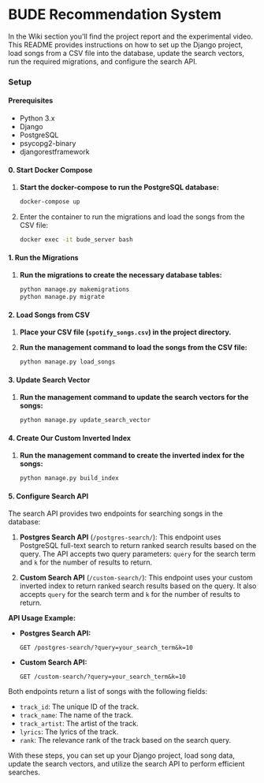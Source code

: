 # BUDE Recommendation System

In the Wiki section you'll find the project report and the experimental video. This README provides instructions on how to set up the Django project,
load songs from a CSV file into the database, update the search vectors, 
run the required migrations, and configure the search API.

### Setup

#### Prerequisites

- Python 3.x
- Django
- PostgreSQL
- psycopg2-binary
- djangorestframework

#### 0. Start Docker Compose

1. **Start the docker-compose to run the PostgreSQL database:**

    ```sh
    docker-compose up
    ```

2. Enter the container to run the migrations and load the songs from the CSV file:

    ```sh
    docker exec -it bude_server bash
    ```

#### 1. Run the Migrations

1. **Run the migrations to create the necessary database tables:**

    ```sh
    python manage.py makemigrations
    python manage.py migrate
    ```

#### 2. Load Songs from CSV

1. **Place your CSV file (`spotify_songs.csv`) in the project directory.**

2. **Run the management command to load the songs from the CSV file:**

    ```sh
    python manage.py load_songs
    ```

#### 3. Update Search Vector

1. **Run the management command to update the search vectors for the songs:**

    ```sh
    python manage.py update_search_vector
    ```

#### 4. Create Our Custom Inverted Index

1. **Run the management command to create the inverted index for the songs:**

    ```sh
    python manage.py build_index
    ```

#### 5. Configure Search API

The search API provides two endpoints for searching songs in the database:

1. **Postgres Search API** (`/postgres-search/`): This endpoint uses PostgreSQL full-text search to return ranked search results based on the query. The API accepts two query parameters: `query` for the search term and `k` for the number of results to return.

2. **Custom Search API** (`/custom-search/`): This endpoint uses your custom inverted index to return ranked search results based on the query. It also accepts `query` for the search term and `k` for the number of results to return.

**API Usage Example:**

- **Postgres Search API:**

    ```
    GET /postgres-search/?query=your_search_term&k=10
    ```

- **Custom Search API:**

    ```
    GET /custom-search/?query=your_search_term&k=10
    ```

Both endpoints return a list of songs with the following fields:

- `track_id`: The unique ID of the track.
- `track_name`: The name of the track.
- `track_artist`: The artist of the track.
- `lyrics`: The lyrics of the track.
- `rank`: The relevance rank of the track based on the search query.

With these steps, you can set up your Django project, load song data, update the search vectors, and utilize the search API to perform efficient searches.


